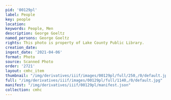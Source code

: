 ```yaml
---
pid: '00129pl'
label: People
key: people
location: 
keywords: People, Men
description: George Goeltz
named_persons: George Goeltz
rights: This photo is property of Lake County Public Library.
creation_date: 
ingest_date: '2021-04-06'
format: Photo
source: Scanned Photo
order: '2721'
layout: cmhc_item
thumbnail: "/img/derivatives/iiif/images/00129pl/full/250,/0/default.jpg"
full: "/img/derivatives/iiif/images/00129pl/full/1140,/0/default.jpg"
manifest: "/img/derivatives/iiif/00129pl/manifest.json"
collection: cmhc
---
```

